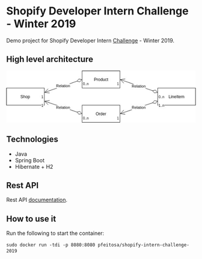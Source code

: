 # Shopify Developer Intern Challenge - Winter 2019
Demo project for Shopify Developer Intern [Challenge](https://docs.google.com/document/d/1YYDRf_CgQRryf5lZdkZ2o3Hm3erFSaISL1L1s8kLqsI/edit) - Winter 2019.

## High level architecture
![High level architecture](docs/images/shopify-challenge.jpg)

## Technologies
* Java
* Spring Boot
* Hibernate + H2

## Rest API

Rest API [documentation](https://web.postman.co/collections/4982417-ea4dde06-afc2-47e4-8d2e-9ae0e5e51386?workspace=06f9c32e-db27-43c8-8474-4b62798ee331#3f7f2f24-3029-4535-99f6-3105d46267b0).

## How to use it

Run the following to start the container:

```
sudo docker run -tdi -p 8080:8080 pfeitosa/shopify-intern-challenge-2019
```
